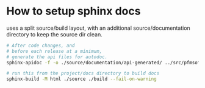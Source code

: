 # How to setup sphinx docs

uses a split source/build layout, with an additional source/documentation directory to keep the source dir clean.

```bash
# After code changes, and
# before each release at a minimum,
# generate the api files for autodoc.
sphinx-apidoc -f -o ./source/documentation/api-generated/ ../src/pfmsoft_state_parser/
```

```bash
# run this from the project/docs directory to build docs
sphinx-build -M html ./source ./build --fail-on-warning
```
